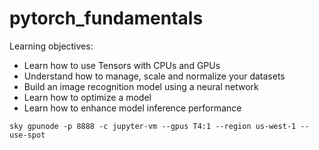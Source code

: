 # pytorch_fundamentals

Learning objectives:

- Learn how to use Tensors with CPUs and GPUs
- Understand how to manage, scale and normalize your datasets
- Build an image recognition model using a neural network
- Learn how to optimize a model
- Learn how to enhance model inference performance

```shell
sky gpunode -p 8888 -c jupyter-vm --gpus T4:1 --region us-west-1 --use-spot
```